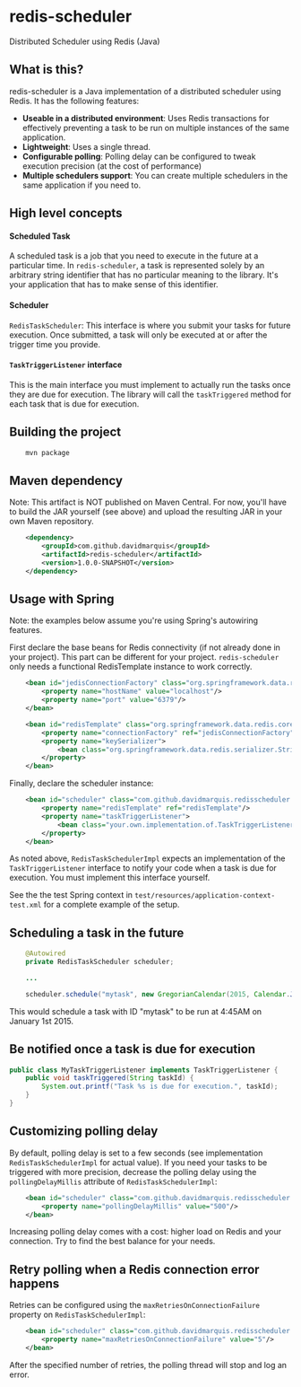 redis-scheduler
===============

Distributed Scheduler using Redis (Java)

What is this?
-------------

redis-scheduler is a Java implementation of a distributed scheduler using Redis. It has the following features:

 - **Useable in a distributed environment**: Uses Redis transactions for effectively preventing a task to be run on
 multiple instances of the same application.
 - **Lightweight**: Uses a single thread.
 - **Configurable polling**: Polling delay can be configured to tweak execution precision (at the cost of performance)
 - **Multiple schedulers support**: You can create multiple schedulers in the same application if you need to.

High level concepts
-------------------

#### Scheduled Task

A scheduled task is a job that you need to execute in the future at a particular time.
In `redis-scheduler`, a task is represented solely by an arbitrary string identifier that has no particular meaning to the library.
It's your application that has to make sense of this identifier.

#### Scheduler

`RedisTaskScheduler`: This interface is where you submit your tasks for future execution.  Once submitted, a task will only be
executed at or after the trigger time you provide.

#### `TaskTriggerListener` interface

This is the main interface you must implement to actually run the tasks once they are due for execution. The library will
call the `taskTriggered` method for each task that is due for execution.


Building the project
--------------------

``` bash
    mvn package
```

Maven dependency
----------------

Note: This artifact is NOT published on Maven Central. For now, you'll have to build the JAR yourself (see above)
and upload the resulting JAR in your own Maven repository.

``` xml
    <dependency>
        <groupId>com.github.davidmarquis</groupId>
        <artifactId>redis-scheduler</artifactId>
        <version>1.0.0-SNAPSHOT</version>
    </dependency>
```

Usage with Spring
-----------------

Note: the examples below assume you're using Spring's autowiring features.

First declare the base beans for Redis connectivity (if not already done in your project). This part can be different
for your project. `redis-scheduler` only needs a functional RedisTemplate instance to work correctly.

``` xml
    <bean id="jedisConnectionFactory" class="org.springframework.data.redis.connection.jedis.JedisConnectionFactory">
        <property name="hostName" value="localhost"/>
        <property name="port" value="6379"/>
    </bean>

    <bean id="redisTemplate" class="org.springframework.data.redis.core.RedisTemplate">
        <property name="connectionFactory" ref="jedisConnectionFactory"/>
        <property name="keySerializer">
            <bean class="org.springframework.data.redis.serializer.StringRedisSerializer"/>
        </property>
    </bean>
```

Finally, declare the scheduler instance:

``` xml
    <bean id="scheduler" class="com.github.davidmarquis.redisscheduler.impl.RedisTaskSchedulerImpl">
        <property name="redisTemplate" ref="redisTemplate"/>
        <property name="taskTriggerListener">
            <bean class="your.own.implementation.of.TaskTriggerListener"/>
        </property>
    </bean>
```

As noted above, `RedisTaskSchedulerImpl` expects an implementation of the `TaskTriggerListener` interface
to notify your code when a task is due for execution. You must implement this interface yourself.

See the the test Spring context in `test/resources/application-context-test.xml` for a complete example of the setup.


Scheduling a task in the future
-------------------------------

``` java
    @Autowired
    private RedisTaskScheduler scheduler;

    ...

    scheduler.schedule("mytask", new GregorianCalendar(2015, Calendar.JANUARY, 1, 4, 45, 0));
```

This would schedule a task with ID "mytask" to be run at 4:45AM on January 1st 2015.

Be notified once a task is due for execution
--------------------------------------------

``` java
public class MyTaskTriggerListener implements TaskTriggerListener {
    public void taskTriggered(String taskId) {
        System.out.printf("Task %s is due for execution.", taskId);
    }
}
```

Customizing polling delay
----------------------------------

By default, polling delay is set to a few seconds (see implementation `RedisTaskSchedulerImpl` for actual value). If
you need your tasks to be triggered with more precision, decrease the polling delay using the `pollingDelayMillis` attribute of `RedisTaskSchedulerImpl`:

``` xml
    <bean id="scheduler" class="com.github.davidmarquis.redisscheduler.impl.RedisTaskSchedulerImpl">
        <property name="pollingDelayMillis" value="500"/>
    </bean>
```

Increasing polling delay comes with a cost: higher load on Redis and your connection.
Try to find the best balance for your needs.

Retry polling when a Redis connection error happens
---------------------------------------------------

Retries can be configured using the `maxRetriesOnConnectionFailure` property on `RedisTaskSchedulerImpl`:

``` xml
    <bean id="scheduler" class="com.github.davidmarquis.redisscheduler.impl.RedisTaskSchedulerImpl">
        <property name="maxRetriesOnConnectionFailure" value="5"/>
    </bean>
```

After the specified number of retries, the polling thread will stop and log an error.
